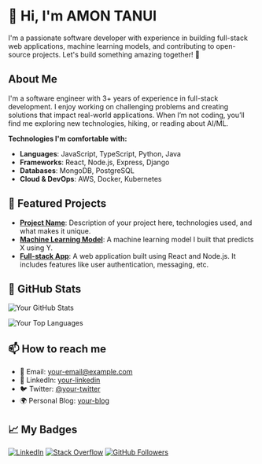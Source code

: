 # 👋 Hi, I'm AMON TANUI 

I'm a passionate software developer with experience in building full-stack web applications, machine learning models, and contributing to open-source projects. Let's build something amazing together! 🚀

## About Me

I'm a software engineer with 3+ years of experience in full-stack development. I enjoy working on challenging problems and creating solutions that impact real-world applications. When I’m not coding, you’ll find me exploring new technologies, hiking, or reading about AI/ML.

**Technologies I'm comfortable with:**
- **Languages**: JavaScript, TypeScript, Python, Java
- **Frameworks**: React, Node.js, Express, Django
- **Databases**: MongoDB, PostgreSQL
- **Cloud & DevOps**: AWS, Docker, Kubernetes

## 🔨 Featured Projects

- **[Project Name](link)**: Description of your project here, technologies used, and what makes it unique.
- **[Machine Learning Model](link)**: A machine learning model I built that predicts X using Y.
- **[Full-stack App](link)**: A web application built using React and Node.js. It includes features like user authentication, messaging, etc.

## 🚀 GitHub Stats

![Your GitHub Stats](https://github-readme-stats.vercel.app/api?username=your-username&show_icons=true&hide_title=true&hide=prs&count_private=true)

![Your Top Languages](https://github-readme-stats.vercel.app/api/top-langs/?username=your-username&layout=compact&hide=html&count_private=true)

## 📫 How to reach me

- 📧 Email: your-email@example.com
- 💼 LinkedIn: [your-linkedin](https://www.linkedin.com/in/your-linkedin/)
- 🐦 Twitter: [@your-twitter](https://twitter.com/your-twitter)
- 🌍 Personal Blog: [your-blog](https://www.your-blog.com)

## 📈 My Badges

[![LinkedIn](https://img.shields.io/badge/LinkedIn-%230077B5.svg?&style=flat&logo=linkedin&logoColor=white)](https://www.linkedin.com/in/your-linkedin/)
[![Stack Overflow](https://img.shields.io/badge/StackOverflow-%23F48024.svg?&style=flat&logo=stackoverflow&logoColor=white)](https://stackoverflow.com/users/your-id)
[![GitHub Followers](https://img.shields.io/github/followers/your-username?label=follow&style=social)](https://github.com/your-username)
